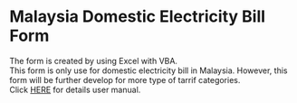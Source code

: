 # Malaysia Domestic Electricity Bill Form
The form is created by using Excel with VBA.  
This form is only use for domestic electricity bill in Malaysia. However, this form will be further develop for more type of tarrif categories.  
Click [HERE](https://github.com/yiliang0303/Malaysia-Domestic-Electricity-Bill-Form/blob/main/Documentation.pdf "User Manual") for details user manual.
